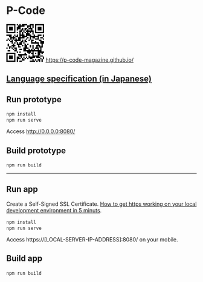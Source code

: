 # P-Code

<img src="/P-QR-Code.png" width="100"> https://p-code-magazine.github.io/

## [Language specification (in Japanese)](/langspec.md)

## Run prototype
```
npm install
npm run serve
```
Access http://0.0.0.0:8080/
## Build prototype
```
npm run build
```
---
## Run app
Create a Self-Signed SSL Certificate. [How to get https working on your local development environment in 5 minuts](https://www.freecodecamp.org/news/how-to-get-https-working-on-your-local-development-environment-in-5-minutes-7af615770eec/).
```
npm install
npm run serve
```

Access https://[LOCAL-SERVER-IP-ADDRESS]:8080/ on your mobile.

## Build app
```
npm run build
```
